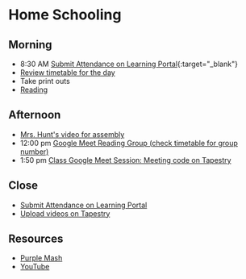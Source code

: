 # Home Schooling

## Morning

* 8:30 AM [Submit Attendance on Learning Portal](https://sites.google.com/a/sthelenscollege.com/home/reception1-learning-portal){:target="_blank"}
* [Review timetable for the day](https://sites.google.com/a/sthelenscollege.com/home/reception1-learning-portal/home-learning)
* Take print outs 
* [Reading](https://www.activelearnprimary.co.uk/home#)

## Afternoon
* [Mrs. Hunt's video for assembly](https://drive.google.com/drive/folders/1t98XAya0u83iX_vf7oJ-uDw3c2c7TzdY)
* 12:00 pm [Google Meet Reading Group (check timetable for group number) ](https://meet.google.com/)
* 1:50 pm [Class Google Meet Session: Meeting code on Tapestry](https://meet.google.com/)

## Close
* [Submit Attendance on Learning Portal](https://sites.google.com/a/sthelenscollege.com/home/reception1-learning-portal)
* [Upload videos on Tapestry](https://tapestryjournal.com/)

## Resources
* [Purple Mash](https://www.purplemash.com/sch/sthelenscollege)
* [YouTube](https://www.youtube.com/)
